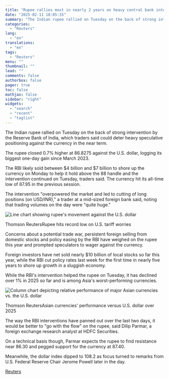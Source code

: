 ```yaml
---
title: "Rupee rallies most in nearly 2 years on heavy central bank intervention"
date: "2025-02-11 18:05:35"
summary: "The Indian rupee rallied on Tuesday on the back of strong intervention by the Reserve Bank of India, which traders said could deter heavy speculative positioning against the currency in the near term.The rupee closed 0.7% higher at 86.8275 against the U.S. dollar, logging its biggest one-day gain since March..."
categories:
  - "Reuters"
lang:
  - "en"
translations:
  - "en"
tags:
  - "Reuters"
menu: ""
thumbnail: ""
lead: ""
comments: false
authorbox: false
pager: true
toc: false
mathjax: false
sidebar: "right"
widgets:
  - "search"
  - "recent"
  - "taglist"
---
```


The Indian rupee rallied on Tuesday on the back of strong intervention by the Reserve Bank of India, which traders said could deter heavy speculative positioning against the currency in the near term.

The rupee closed 0.7% higher at 86.8275 against the U.S. dollar, logging its biggest one-day gain since March 2023.

The RBI likely sold between $4 billion and $7 billion to shore up the currency on Monday to help it hold above the 88 handle and the intervention continued on Tuesday, traders said. The currency hit its all-time low of 87.95 in the previous session.

The intervention "overpowered the market and led to cutting of long positions (on USD/INR)," a trader at a mid-sized foreign bank said, noting that trading volumes on the day were "quite huge."

![Line chart showing rupee's movement against the U.S. dollar](https://s3.tradingview.com/news/image/tag:reuters.com,2025:newsml_L1N3P209C-8bf92b23eaf453a42a06b8a7c0f1ae1e-resized.jpeg)

Thomson ReutersRupee hits record low on U.S. tariff worries



Concerns about a potential trade war, persistent foreign selling from domestic stocks and policy easing by the RBI have weighed on the rupee this year and prompted speculators to wager against the currency.

Foreign investors have net sold nearly $10 billion of local stocks so far this year, while the RBI cut policy rates last week for the first time in nearly five years to shore up growth in a sluggish economy.

While the RBI's intervention helped the rupee on Tuesday, it has declined over 1% in 2025 so far and is among Asia's worst-performing currencies.

![Column chart depicting relative performance of major Asian currencies vs. the U.S. dollar](https://s3.tradingview.com/news/image/tag:reuters.com,2025:newsml_L1N3P209C-a8b54a42b6a0a880cad90c7dcc4e53d2-resized.jpeg)

Thomson ReutersAsian currencies' performance versus U.S. dollar over 2025



The way the RBI interventions have panned out over the last two days, it would be better to "go with the flow" on the rupee, said Dilip Parmar, a foreign exchange research analyst at HDFC Securities.

On a technical basis though, Parmar expects the rupee to find resistance near 86.30 and pegged support for the currency at 87.40.

Meanwhile, the dollar index dipped to 108.2 as focus turned to remarks from U.S. Federal Reserve Chair Jerome Powell later in the day.

[Reuters](https://www.tradingview.com/news/reuters.com,2025:newsml_L1N3P209C:0-rupee-rallies-most-in-nearly-2-years-on-heavy-central-bank-intervention/)
